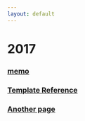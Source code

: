 ```yaml
---
layout: default
---
```


# [](#header-1)2017

### [memo](Memo)

### [Template Reference](template)

### [Another page](another-page)
